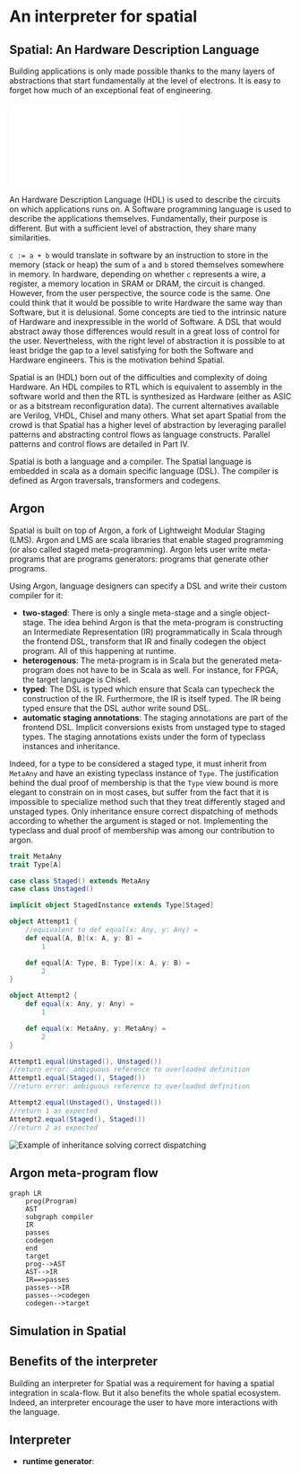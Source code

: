 # An interpreter for spatial

## Spatial: An Hardware Description Language

Building applications is only made possible thanks to the many layers of abstractions that start fundamentally at the level of electrons. It is easy to forget how much of an exceptional feat of engineering.

![An Hardware vs Software abstraction layers overview](hwsfoverview.pdf)

An Hardware Description Language (HDL) is used to describe the circuits on which applications runs on. A Software programming language is used to describe the applications themselves. Fundamentally, their purpose is different. But with a sufficient level of abstraction, they share many similarities. 

`c := a + b` would translate in software by an instruction to store in the memory (stack or heap) the sum of `a` and `b` stored themselves somewhere in memory. In hardware, depending on whether `c` represents a wire, a register, a memory location in SRAM or DRAM, the circuit is changed. However, from the user perspective, the source code is the same. One could think that it would be possible to write Hardware the same way than Software, but it is delusional. Some concepts are tied to the intrinsic nature of Hardware and inexpressible in the world of Software. A DSL that would abstract away those differences would result in a great loss of control for the user. Nevertheless, with the right level of abstraction it is possible to at least bridge the gap to a level satisfying for both the Software and Hardware engineers. This is the motivation behind Spatial.

Spatial is an (HDL) born out of the difficulties and complexity of doing Hardware. An HDL compiles to RTL which is equivalent to assembly in the software world and then the RTL is synthesized as Hardware (either as ASIC or as a bitstream reconfiguration data). The current alternatives available are Verilog, VHDL, Chisel and many others. What set apart Spatial from the crowd is that Spatial has a higher level of abstraction by leveraging parallel patterns and abstracting control flows as language constructs. Parallel patterns and control flows are detailed in Part IV.

Spatial is both a language and a compiler. The Spatial language is embedded in scala as a domain specific language (DSL). The compiler is defined as Argon traversals, transformers and codegens.

## Argon

Spatial is built on top of Argon, a fork of Lightweight Modular Staging (LMS). Argon and LMS are scala libraries that enable staged programming (or also called staged meta-programming). Argon lets user write meta-programs that are programs generators: programs that generate other programs. 

Using Argon, language designers can specify a DSL and write their custom compiler for it:

- **two-staged**: There is only a single meta-stage and a single object-stage. The idea behind Argon is that the meta-program is constructing an Intermediate Representation (IR) programmatically in Scala through the frontend DSL, transform that IR and finally codegen the object program. All of this happening at runtime.
- **heterogenous**: The meta-program is in Scala but the generated meta-program does not have to be in Scala as well. For instance, for FPGA, the target language is Chisel.
- **typed**: The DSL is typed which ensure that Scala can typecheck the construction of the IR. Furthermore, the IR is itself typed. The IR being typed ensure that the DSL author write sound DSL.
- **automatic staging annotations**: The staging annotations are part of the frontend DSL. Implicit conversions exists from unstaged type to staged types. The staging annotations exists under the form of typeclass instances and inheritance.

Indeed, for a type to be considered a staged type, it must inherit from `MetaAny` and have an existing typeclass instance of `Type`. The justification behind the dual proof of membership is that the `Type` view bound is more elegant to constrain on in most cases, but suffer from the fact that it is impossible to specialize method such that they treat differently staged and unstaged types. Only inheritance ensure correct dispatching of methods according to whether the argument is staged or not. Implementing the typeclass and dual proof of membership was among our contribution to argon.

```scala
trait MetaAny
trait Type[A]

case class Staged() extends MetaAny
case class Unstaged()

implicit object StagedInstance extends Type[Staged]

object Attempt1 {
	//equivalent to def equal(x: Any, y: Any) = 
	def equal[A, B](x: A, y: B) = 
		1

	def equal[A: Type, B: Type](x: A, y: B) = 
		2	
}

object Attempt2 {
	def equal(x: Any, y: Any) = 
		1

	def equal(x: MetaAny, y: MetaAny) = 
		2
}

Attempt1.equal(Unstaged(), Unstaged())
//return error: ambiguous reference to overloaded definition
Attempt1.equal(Staged(), Staged())
//return error: ambiguous reference to overloaded definition

Attempt2.equal(Unstaged(), Unstaged())
//return 1 as expected
Attempt2.equal(Staged(), Staged())
//return 2 as expected
```

![Example of inheritance solving correct dispatching](empty.jpg)

## Argon meta-program flow

```mermaid
graph LR
    prog(Program)
	AST
	subgraph compiler
	IR
	passes
	codegen
	end
	target
	prog-->AST
	AST-->IR
	IR==>passes
	passes-->IR
	passes-->codegen
	codegen-->target
```

## Simulation in Spatial

## Benefits of the interpreter

Building an interpreter for Spatial was a requirement for having a spatial integration in scala-flow. But it also benefits the whole spatial ecosystem. Indeed, an interpreter encourage the user to have more interactions with the language.

## Interpreter

- **runtime generator**:
